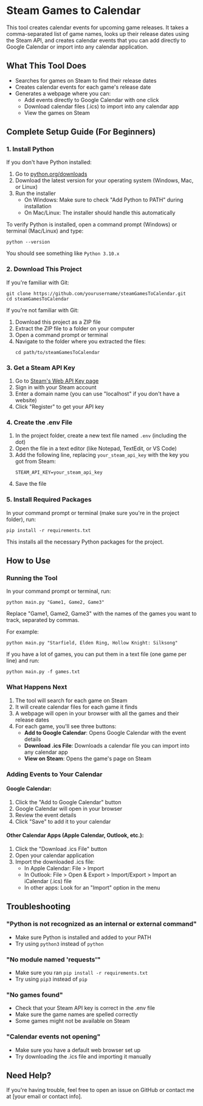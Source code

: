 # Steam Games to Calendar

This tool creates calendar events for upcoming game releases. It takes a comma-separated list of game names, looks up their release dates using the Steam API, and creates calendar events that you can add directly to Google Calendar or import into any calendar application.

## What This Tool Does

- Searches for games on Steam to find their release dates
- Creates calendar events for each game's release date
- Generates a webpage where you can:
  - Add events directly to Google Calendar with one click
  - Download calendar files (.ics) to import into any calendar app
  - View the games on Steam

## Complete Setup Guide (For Beginners)

### 1. Install Python

If you don't have Python installed:

1. Go to [python.org/downloads](https://www.python.org/downloads/)
2. Download the latest version for your operating system (Windows, Mac, or Linux)
3. Run the installer
   - On Windows: Make sure to check "Add Python to PATH" during installation
   - On Mac/Linux: The installer should handle this automatically

To verify Python is installed, open a command prompt (Windows) or terminal (Mac/Linux) and type:
```
python --version
```
You should see something like `Python 3.10.x`

### 2. Download This Project

If you're familiar with Git:
```
git clone https://github.com/yourusername/steamGamesToCalendar.git
cd steamGamesToCalendar
```

If you're not familiar with Git:
1. Download this project as a ZIP file
2. Extract the ZIP file to a folder on your computer
3. Open a command prompt or terminal
4. Navigate to the folder where you extracted the files:
   ```
   cd path/to/steamGamesToCalendar
   ```

### 3. Get a Steam API Key

1. Go to [Steam's Web API Key page](https://steamcommunity.com/dev/apikey)
2. Sign in with your Steam account
3. Enter a domain name (you can use "localhost" if you don't have a website)
4. Click "Register" to get your API key

### 4. Create the .env File

1. In the project folder, create a new text file named `.env` (including the dot)
2. Open the file in a text editor (like Notepad, TextEdit, or VS Code)
3. Add the following line, replacing `your_steam_api_key` with the key you got from Steam:
   ```
   STEAM_API_KEY=your_steam_api_key
   ```
4. Save the file

### 5. Install Required Packages

In your command prompt or terminal (make sure you're in the project folder), run:
```
pip install -r requirements.txt
```

This installs all the necessary Python packages for the project.

## How to Use

### Running the Tool

In your command prompt or terminal, run:

```
python main.py "Game1, Game2, Game3"
```

Replace "Game1, Game2, Game3" with the names of the games you want to track, separated by commas.

For example:
```
python main.py "Starfield, Elden Ring, Hollow Knight: Silksong"
```

If you have a lot of games, you can put them in a text file (one game per line) and run:
```
python main.py -f games.txt
```

### What Happens Next

1. The tool will search for each game on Steam
2. It will create calendar files for each game it finds
3. A webpage will open in your browser with all the games and their release dates
4. For each game, you'll see three buttons:
   - **Add to Google Calendar**: Opens Google Calendar with the event details
   - **Download .ics File**: Downloads a calendar file you can import into any calendar app
   - **View on Steam**: Opens the game's page on Steam

### Adding Events to Your Calendar

#### Google Calendar:
1. Click the "Add to Google Calendar" button
2. Google Calendar will open in your browser
3. Review the event details
4. Click "Save" to add it to your calendar

#### Other Calendar Apps (Apple Calendar, Outlook, etc.):
1. Click the "Download .ics File" button
2. Open your calendar application
3. Import the downloaded .ics file:
   - In Apple Calendar: File > Import
   - In Outlook: File > Open & Export > Import/Export > Import an iCalendar (.ics) file
   - In other apps: Look for an "Import" option in the menu

## Troubleshooting

### "Python is not recognized as an internal or external command"
- Make sure Python is installed and added to your PATH
- Try using `python3` instead of `python`

### "No module named 'requests'"
- Make sure you ran `pip install -r requirements.txt`
- Try using `pip3` instead of `pip`

### "No games found"
- Check that your Steam API key is correct in the .env file
- Make sure the game names are spelled correctly
- Some games might not be available on Steam

### "Calendar events not opening"
- Make sure you have a default web browser set up
- Try downloading the .ics file and importing it manually

## Need Help?

If you're having trouble, feel free to open an issue on GitHub or contact me at [your email or contact info]. 